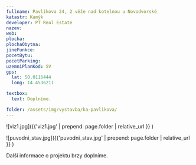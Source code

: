 ```yaml
---
fullname: Pavlíkova 24, 2 věže nad kotelnou u Novodvorské
katastr: Kamýk
developer: PT Real Estate
nazev:
web:
plocha:
plochaObytna:
jineFunkce:
pocetBytu:
pocetParking:
uzemniPlanKod: SV
gps:
  lat: 50.0116444
  long: 14.4536211

textbox:
  text: Doplníme.

folder: /assets/img/vystavba/ka-pavlikova/
---
```


![viz1.jpg]({{'viz1.jpg' | prepend: page.folder | relative_url }} )

![puvodni_stav.jpg]({{'puvodni_stav.jpg' | prepend: page.folder | relative_url }} )

Další informace o projektu brzy doplníme.
